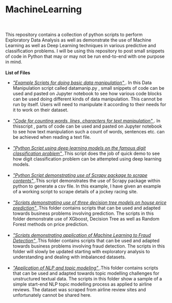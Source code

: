 # MachineLearning<br><br>

This repository contains a collection of python scripts to perform Exploratory Data Analysis as well as demonstrate
the use of Machine Learning as well as Deep Learning techniques in various predictive and classification problems.
I will be using this repository to post small snippets of code in Python that may or may not be run end-to-end with one purpose in mind.<br>
<br><b>List of Files</b><br>
<ul>
<li><i><a href="https://github.com/drray30/MachineLearning/blob/master/datamanip.py"> "Example Scripts for doing basic data manipulation" </a> </i>. In this Data Manipulation script called datamanip.py , small snippets of code can be used and pasted on Jupyter notebook to see how various code blocks can be used doing different kinds of data manipulation. This cannot be run by itself. Users will need to manipulate it according to their needs for it to work on their dataset.</li><br>
<li><i><a href="https://github.com/drray30/MachineLearning/blob/master/TextUtilities.py"> "Code for counting words, lines, characters for text manipulation" </a> </i>. In thisscript , parts of code can be used and pasted on Jupyter notebook to see how text manipulation such a count of words, sentences etc. can be achieved when reading a text file.</li><br>
<li><i><a href="https://github.com/drray30/MachineLearning/blob/master/SemianDataDemo.py"> "Python Script using deep learning models on the famous digit classification problem" </a> </i>.This script does the job of quick demo to see how digit classification problem can be attempted using deep learning models.</li><br>
<li><i><a href="https://github.com/drray30/MachineLearning/blob/master/ScraperExample1.py"> "Python Script demonstrating use of Scrapy package to scrape contents" </a> </i>.This script demonstrates the use of Scrapy package within python to generate a csv file. In this example, I have given an example of a working script to scrape details of a jockey racing site.</li><br>
<li><i><a href="https://github.com/drray30/MachineLearning/tree/master/HousingPricePredict"> "Scripts demonstrating use of three decision tree models on house price prediction" </a> </i>.This folder contains scripts that can be used and adapted towards business problems involving prediction. The scripts in this folder demonstrate use of XGboost, Decision Tree as well as Random Forest methods on price prediction.</li><br>
<li><i><a href="https://github.com/drray30/MachineLearning/tree/master/FraudDetection"> "Scripts demonstrating application of Machine Learning to Fraud Detection" </a> </i>.This folder contains scripts that can be used and adapted towards business problems involving fraud detection. The scripts in this folder will slowly be updated starting with exploratory analysis to understanding and dealing with imbalanced datasets.</li><br>
<li><i><a href="https://github.com/drray30/MachineLearning/tree/master/NLP-Project"> "Application of NLP and topic modeling" </a> </i>.This folder contains scripts that can be used and adapted towards topic modelling challenges for unstructured textual data. The scripts in this folder show a sample of a simple start-end NLP topic modelling process as applied to airline reviews. The dataset was scraped from airline review sites and unfortunately cannot be shared here.</li><br>
